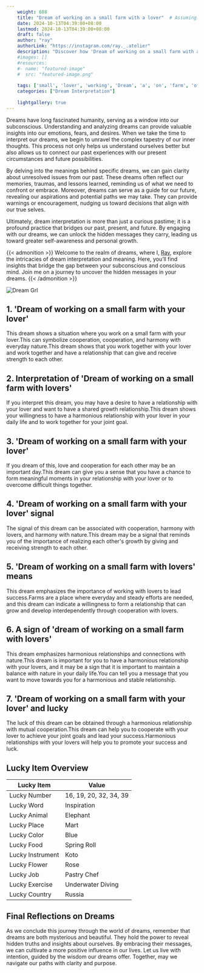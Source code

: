 ```yaml
---
    weight: 688
    title: "Dream of working on a small farm with a lover"  # Assuming 'title' column exists
    date: 2024-10-13T04:39:00+08:00
    lastmod: 2024-10-13T04:39:00+08:00
    draft: false
    author: "ray"
    authorLink: "https://instagram.com/ray._.atelier"
    description: "Discover how 'Dream of working on a small farm with a lover' can interpret your future and uncover its significant meanings in your life."
    #images: []
    #resources:
    #- name: "featured-image"
    #  src: "featured-image.png"
    
    tags: ['small', 'lover', 'working', 'Dream', 'a', 'on', 'farm', 'of', 'with']
    categories: ["Dream Interpretation"]
    
    lightgallery: true
---
```

    
Dreams have long fascinated humanity, serving as a window into our subconscious. Understanding and analyzing dreams can provide valuable insights into our emotions, fears, and desires. When we take the time to interpret our dreams, we begin to unravel the complex tapestry of our inner thoughts. This process not only helps us understand ourselves better but also allows us to connect our past experiences with our present circumstances and future possibilities.

By delving into the meanings behind specific dreams, we can gain clarity about unresolved issues from our past. These dreams often reflect our memories, traumas, and lessons learned, reminding us of what we need to confront or embrace. Moreover, dreams can serve as a guide for our future, revealing our aspirations and potential paths we may take. They can provide warnings or encouragement, nudging us toward decisions that align with our true selves.

Ultimately, dream interpretation is more than just a curious pastime; it is a profound practice that bridges our past, present, and future. By engaging with our dreams, we can unlock the hidden messages they carry, leading us toward greater self-awareness and personal growth.

{{< admonition >}}
Welcome to the realm of dreams, where I, [Ray](https://instagram.com/ray._.atelier), explore the intricacies of dream interpretation and meaning. Here, you’ll find insights that bridge the gap between your subconscious and conscious mind. Join me on a journey to uncover the hidden messages in your dreams.
{{< /admonition >}}

![Dream Grl](https://cdn.pixabay.com/photo/2017/11/02/03/35/gothic-2910057_1280.jpg "Dream Grl")

## 1. 'Dream of working on a small farm with your lover'
This dream shows a situation where you work on a small farm with your lover.This can symbolize cooperation, cooperation, and harmony with everyday nature.This dream shows that you work together with your lover and work together and have a relationship that can give and receive strength to each other.

## 2. Interpretation of 'Dream of working on a small farm with lovers'
If you interpret this dream, you may have a desire to have a relationship with your lover and want to have a shared growth relationship.This dream shows your willingness to have a harmonious relationship with your lover in your daily life and to work together for your joint goal.

## 3. 'Dream of working on a small farm with your lover'
If you dream of this, love and cooperation for each other may be an important day.This dream can give you a sense that you have a chance to form meaningful moments in your relationship with your lover or to overcome difficult things together.

## 4. 'Dream of working on a small farm with your lover' signal
The signal of this dream can be associated with cooperation, harmony with lovers, and harmony with nature.This dream may be a signal that reminds you of the importance of realizing each other's growth by giving and receiving strength to each other.

## 5. 'Dream of working on a small farm with lovers' means
This dream emphasizes the importance of working with lovers to lead success.Farms are a place where everyday and steady efforts are needed, and this dream can indicate a willingness to form a relationship that can grow and develop interdependently through cooperation with lovers.

## 6. A sign of 'dream of working on a small farm with lovers'
This dream emphasizes harmonious relationships and connections with nature.This dream is important for you to have a harmonious relationship with your lovers, and it may be a sign that it is important to maintain a balance with nature in your daily life.You can tell you a message that you want to move towards you for a harmonious and stable relationship.

## 7. 'Dream of working on a small farm with your lover' and lucky
The luck of this dream can be obtained through a harmonious relationship with mutual cooperation.This dream can help you to cooperate with your lover to achieve your joint goals and lead your success.Harmonious relationships with your lovers will help you to promote your success and luck.

## Lucky Item Overview
| Lucky Item          | Value              |
|---------------|--------------------|
| Lucky Number        | 16, 19, 20, 32, 34, 39  |
| Lucky Word          | Inspiration |
| Lucky Animal        | Elephant |
| Lucky Place         | Mart     |
| Lucky Color         | Blue     |
| Lucky Food          | Spring Roll      |
| Lucky Instrument    | Koto |
| Lucky Flower        | Rose    |
| Lucky Job           | Pastry Chef       |
| Lucky Exercise      | Underwater Diving  |
| Lucky Country       | Russia    |


##  Final Reflections on Dreams

As we conclude this journey through the world of dreams, remember that dreams are both mysterious and beautiful. They hold the power to reveal hidden truths and insights about ourselves. By embracing their messages, we can cultivate a more positive influence in our lives. Let us live with intention, guided by the wisdom our dreams offer. Together, may we navigate our paths with clarity and purpose.
